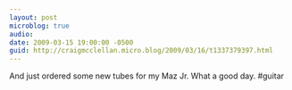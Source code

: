 ```yaml
---
layout: post
microblog: true
audio: 
date: 2009-03-15 19:00:00 -0500
guid: http://craigmcclellan.micro.blog/2009/03/16/t1337379397.html
---
```

And just ordered some new tubes for my Maz Jr.  What a good day. #guitar
